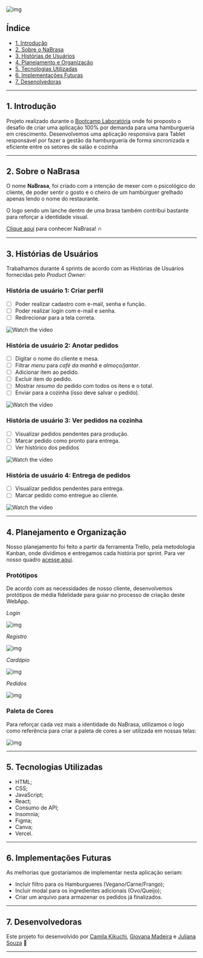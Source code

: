 ![img](src/img/logo.png)

## Índice

- [1. Introdução](#1-introdução)
- [2. Sobre o NaBrasa](#2-sobre-o-nabrasa)
- [3. Histórias de Usuários](#3-histórias-de-usuários)
- [4. Planejamento e Organização](#4-planejamento-e-organização)
- [5. Tecnologias Utilizadas](#5-tecnologias-utilizadas)
- [6. Implementações Futuras](#6-implementações-futuras)
- [7. Desenolvedoras](#7-desenvolvedoras)


---

## 1. Introdução

Projeto realizado durante o [Bootcamp Laboratória](https://github.com/Laboratoria) onde foi proposto o desafio de criar uma aplicação 100% por demanda para uma hamburgueria em crescimento. Desenvolvemos uma aplicação responsiva para Tablet responsável por fazer a gestão da hamburgueria de forma sincronizada e eficiente entre os setores de salão e cozinha

---

## 2. Sobre o NaBrasa

O nome **NaBrasa**, foi criado com a intenção de mexer com o psicológico do cliente, de poder sentir o gosto e o cheiro de um hambúrguer 
grelhado apenas lendo o nome do restaurante.

O logo sendo um lanche dentro de uma brasa também contribui bastante para reforçar a identidade visual.

[Clique aqui](https://nabrasaburger.vercel.app/) para conhecer NaBrasa! :fire:

---

## 3. Histórias de Usuários

Trabalhamos durante 4 sprints de acordo com as Histórias de Usuários fornecidas pelo _Product Owner_:


### História de usuário 1: Criar perfil

- [ ] Poder realizar cadastro com e-mail, senha e função.
- [ ] Poder realizar login com e-mail e senha.
- [ ] Redirecionar para a tela correta.

![Watch the video](https://media.giphy.com/media/TnQkPIdIDYlu5Z5ieG/giphy.gif)



### História de usuário 2: Anotar pedidos

- [ ] Digitar o nome do cliente e mesa.
- [ ] Filtrar _menu_ para _café da manhã_ e _almoço/jantar_.
- [ ] Adicionar item ao pedido.
- [ ] Excluir item do pedido.
- [ ] Mostrar _resumo_ do pedido com todos os itens e o total.
- [ ] Enviar para a cozinha (isso deve salvar o pedido).

![Watch the video](https://media.giphy.com/media/X3N98f46rnlAVNgNim/giphy.gif)



### História de usuário 3: Ver pedidos na cozinha

- [ ] Visualizar pedidos pendentes para produção.
- [ ] Marcar pedido como pronto para entrega.
- [ ] Ver histórico dos pedidos

![Watch the video](https://media.giphy.com/media/OIMG4WrAjJEaejfwAF/giphy.gif)



### História de usuário 4: Entrega de pedidos

- [ ] Visualizar pedidos pendentes para entrega.
- [ ] Marcar pedido como entregue ao cliente.

![Watch the video](https://media.giphy.com/media/Ckng20AcVXlvm5w4yQ/giphy.gif)

---

## 4. Planejamento e Organização

Nosso planejamento foi feito a partir da ferramenta Trello, pela metodologia Kanban, onde dividimos e entregamos cada história por sprint.
Para ver nosso quadro [acesse aqui](https://trello.com/b/WvTApf0S/nabrasa-burguers).

### Protótipos

De acordo com as necessidades de nosso cliente, desenvolvemos protótipos de média fidelidade para guiar no processo de criação deste WebApp.

_Login_

![img](src/img-readme/login.png)


_Registro_

![img](src/img-readme/registro.png)


_Cardápio_

![img](src/img-readme/cardapio.png)


_Pedidos_

![img](src/img-readme/pedidos.png)


### Paleta de Cores

Para reforçar cada vez mais a identidade do NaBrasa, utilizamos o logo como referência para criar a paleta de cores a ser utilizada em nossas telas:

![img](src/img-readme/paleta-cores.jpg)

---


## 5. Tecnologias Utilizadas

- HTML;
- CSS;
- JavaScript;
- React;
- Consumo de API;
- Insomnia;
- Figma;
- Canva;
- Vercel.

---

## 6. Implementações Futuras

As melhorias que gostaríamos de implementar nesta aplicação seriam:

* Incluir filtro para os Hamburgueres (Vegano/Carne/Frango);
* Incluir modal para os ingredientes adicionais (Ovo/Queijo);
* Criar um arquivo para armazenar os pedidos já finalizados.

---

## 7. Desenvolvedoras

Este projeto foi desenvolvido por [Camila Kikuchi](https://github.com/CamilaKikuchi), [Giovana Madeira](https://github.com/giomadeira) e [Juliana Souza](https://github.com/julianaads) :rocket:

---

